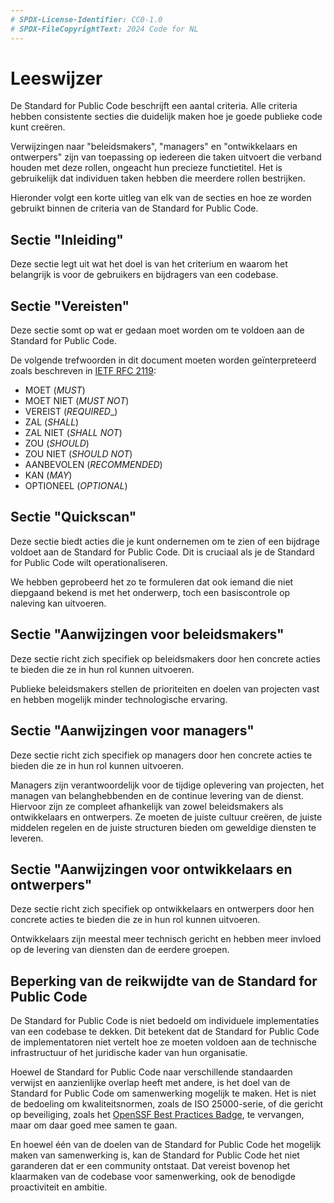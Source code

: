 ```yaml
---
# SPDX-License-Identifier: CC0-1.0
# SPDX-FileCopyrightText: 2024 Code for NL
---
```


# Leeswijzer

De Standard for Public Code beschrijft een aantal criteria.
Alle criteria hebben consistente secties die duidelijk maken hoe je goede publieke code kunt creëren.

Verwijzingen naar "beleidsmakers", "managers" en "ontwikkelaars en ontwerpers" zijn van toepassing op iedereen die taken uitvoert die verband houden met deze rollen, ongeacht hun precieze functietitel.
Het is gebruikelijk dat individuen taken hebben die meerdere rollen bestrijken.

Hieronder volgt een korte uitleg van elk van de secties en hoe ze worden gebruikt binnen de criteria van de Standard for Public Code.

## Sectie "Inleiding"

Deze sectie legt uit wat het doel is van het criterium en waarom het belangrijk is voor de gebruikers en bijdragers van een codebase.

## Sectie "Vereisten"

Deze sectie somt op wat er gedaan moet worden om te voldoen aan de Standard for Public Code.

De volgende trefwoorden in dit document moeten worden geïnterpreteerd zoals beschreven in [IETF RFC 2119](https://tools.ietf.org/html/rfc2119):

* MOET (_MUST_)
* MOET NIET (_MUST NOT_)
* VEREIST (_REQUIRED__)
* ZAL (_SHALL_)
* ZAL NIET (_SHALL NOT_)
* ZOU (_SHOULD_)
* ZOU NIET (_SHOULD NOT_)
* AANBEVOLEN (_RECOMMENDED_)
* KAN (_MAY_)
* OPTIONEEL (_OPTIONAL_)

## Sectie "Quickscan"

Deze sectie biedt acties die je kunt ondernemen om te zien of een bijdrage voldoet aan de Standard for Public Code.
Dit is cruciaal als je de Standard for Public Code wilt operationaliseren.

We hebben geprobeerd het zo te formuleren dat ook iemand die niet diepgaand bekend is met het onderwerp, toch een basiscontrole op naleving kan uitvoeren.

## Sectie "Aanwijzingen voor beleidsmakers"

Deze sectie richt zich specifiek op beleidsmakers door hen concrete acties te bieden die ze in hun rol kunnen uitvoeren.

Publieke beleidsmakers stellen de prioriteiten en doelen van projecten vast en hebben mogelijk minder technologische ervaring.

## Sectie "Aanwijzingen voor managers"

Deze sectie richt zich specifiek op managers door hen concrete acties te bieden die ze in hun rol kunnen uitvoeren.

Managers zijn verantwoordelijk voor de tijdige oplevering van projecten, het managen van belanghebbenden en de continue levering van de dienst.
Hiervoor zijn ze compleet afhankelijk van zowel beleidsmakers als ontwikkelaars en ontwerpers.
Ze moeten de juiste cultuur creëren, de juiste middelen regelen en de juiste structuren bieden om geweldige diensten te leveren.

## Sectie "Aanwijzingen voor ontwikkelaars en ontwerpers"

Deze sectie richt zich specifiek op ontwikkelaars en ontwerpers door hen concrete acties te bieden die ze in hun rol kunnen uitvoeren.

Ontwikkelaars zijn meestal meer technisch gericht en hebben meer invloed op de levering van diensten dan de eerdere groepen.

## Beperking van de reikwijdte van de Standard for Public Code

De Standard for Public Code is niet bedoeld om individuele implementaties van een codebase te dekken.
Dit betekent dat de Standard for Public Code de implementatoren niet vertelt hoe ze moeten voldoen aan de technische infrastructuur of het juridische kader van hun organisatie.

Hoewel de Standard for Public Code naar verschillende standaarden verwijst en aanzienlijke overlap heeft met andere, is het doel van de Standard for Public Code om samenwerking mogelijk te maken.
Het is niet de bedoeling om kwaliteitsnormen, zoals de ISO 25000-serie, of die gericht op beveiliging, zoals het [OpenSSF Best Practices Badge](https://github.com/coreinfrastructure/best-practices-badge), te vervangen, maar om daar goed mee samen te gaan.

En hoewel één van de doelen van de Standard for Public Code het mogelijk maken van samenwerking is, kan de Standard for Public Code het niet garanderen dat er een community ontstaat.
Dat vereist bovenop het klaarmaken van de codebase voor samenwerking, ook de benodigde proactiviteit en ambitie.
